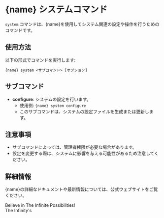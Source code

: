 # {name} システムコマンド

`system` コマンドは、{name}を使用してシステム関連の設定や操作を行うためのコマンドです。

## 使用方法

以下の形式でコマンドを実行します:

    {name} system <サブコマンド> [オプション]

## サブコマンド

- **configure**: システムの設定を行います。
  - 使用例: `{name} system configure`
  - このサブコマンドは、システムの設定ファイルを生成または更新します。

## 注意事項

- サブコマンドによっては、管理者権限が必要な場合があります。
- 設定を変更する際は、システムに影響を与える可能性があるため注意してください。

## 詳細情報

{name}の詳細なドキュメントや最新情報については、公式ウェブサイトをご覧ください。

Believe in The Infinite Possibilities!  
The Infinity's
